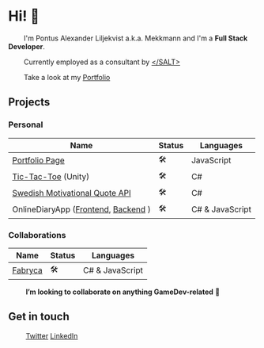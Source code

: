 # Hi! 👋 

&nbsp;&nbsp;&nbsp;&nbsp;&nbsp;&nbsp;&nbsp;&nbsp;I'm Pontus Alexander Liljekvist a.k.a. Mekkmann and I'm a **Full Stack Developer**.

&nbsp;&nbsp;&nbsp;&nbsp;&nbsp;&nbsp;&nbsp;&nbsp;Currently employed as a consultant by [&lt;/SALT&gt;](https://www.salt.study/)

&nbsp;&nbsp;&nbsp;&nbsp;&nbsp;&nbsp;&nbsp;&nbsp;Take a look at my [Portfolio](https://pontusliljekvistportfolio.herokuapp.com/)

## Projects
### Personal 
| Name                                                         | Status  | Languages                 |
|--------------------------------------------------------------|---------|---------------------------|
| [Portfolio Page](https://github.com/mekkmann/Portfolio-Page) |   🛠️   | JavaScript                |
| [Tic-Tac-Toe](https://github.com/mekkmann/Unity-Tic-Tac-Toe) (Unity)                                          |   🛠️   | C#                        |
| [Swedish Motivational Quote API](https://github.com/mekkmann/SwedishMotivationalQuotesMinimalRestApi)                             |   🛠️   | C#                        |
| OnlineDiaryApp ([Frontend](https://github.com/mekkmann/OnlineDiaryFrontend), [Backend](https://github.com/mekkmann/OnlineDiary)   )                                            |   🛠️   | C# & JavaScript           |

### Collaborations 
| Name                                                         | Status  | Languages                 |
|--------------------------------------------------------------|---------|---------------------------|
| [Fabryca](https://github.com/VladDrag/Fabryca)               |   🛠️   | C# & JavaScript |

&nbsp;&nbsp;&nbsp;&nbsp;&nbsp;&nbsp;&nbsp;&nbsp; **I’m looking to collaborate on anything GameDev-related** 💞️ 

## Get in touch
&nbsp;&nbsp;&nbsp;&nbsp;&nbsp;&nbsp;&nbsp;&nbsp; [Twitter](https://twitter.com/othermekkmann) [LinkedIn](https://www.linkedin.com/in/pontus-liljekvist-b7224517a/)

<!---
mekkmann/mekkmann is a ✨ special ✨ repository because its `README.md` (this file) appears on your GitHub profile.
You can click the Preview link to take a look at your changes.
--->
